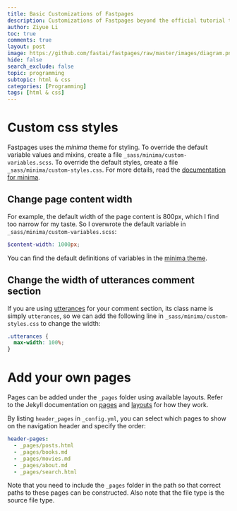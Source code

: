 ```yaml
---
title: Basic Customizations of Fastpages
description: Customizations of Fastpages beyond the official tutorial to make it more personal.
author: Ziyue Li
toc: true
comments: true
layout: post
image: https://github.com/fastai/fastpages/raw/master/images/diagram.png
hide: false
search_exclude: false
topic: programming
subtopic: html & css
categories: [Programming]
tags: [html & css]
---
```


# Custom css styles
Fastpages uses the _minima_ theme for styling. To override the default variable values and mixins, create a file `_sass/minima/custom-variables.scss`. To override the default styles, create a file `_sass/minima/custom-styles.css`. For more details, read the [documentation for minima](https://github.com/jekyll/minima#sass).

## Change page content width
For example, the default width of the page content is 800px, which I find too narrow for my taste. So I overwrote the default variable in `_sass/minima/custom-variables.scss`:

```scss
$content-width: 1000px;
```
You can find the default definitions of variables in the [minima theme](https://github.com/jekyll/minima/blob/master/_sass/minima/initialize.scss).

## Change the width of utterances comment section
If you are using [utterances](https://utteranc.es) for your comment section, its class name is simply `utterances`, so we can add the following line in `_sass/minima/custom-styles.css` to change the width:
```scss
.utterances {
  max-width: 100%;
}
```

# Add your own pages
Pages can be added under the `_pages` folder using available layouts. Refer to the Jekyll documentation on [pages](https://jekyllrb.com/docs/pages/) and [layouts](https://jekyllrb.com/docs/layouts/) for how they work.

By listing `header_pages` in `_config.yml`, you can select which pages to show on the navigation header and specify the order:

```yml
header-pages:
  - _pages/posts.html
  - _pages/books.md
  - _pages/movies.md
  - _pages/about.md
  - _pages/search.html
```

Note that you need to include the `_pages` folder in the path so that correct paths to these pages can be constructed. Also note that the file type is the source file type.


